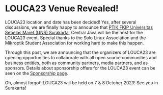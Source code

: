 # LOUCA23 Venue Revealed!

LOUCA23 location and date has been decided! Yes, after several discussions, we are finally happy to announce that [PTIK FKIP Universitas Sebelas Maret (UNS) Surakarta](https://ptik.fkip.uns.ac.id/), Central Java will be the host for the LOUCA23 event. Special thanks to the Solo Linux Association and the Mikroptik Student Association for working hard to make this happen.

Through this post, we are announcing that the organizers of LOUCA23 are opening opportunities to collaborate with all open source communities and business entities, both as community partners, media partners, and as sponsors. Details about sponsorship offers for the LOUCA23 event can be seen on the [Sponsorship page](/sponsorship).

Oh, almost forgot! LOUCA23 will be held on 7 & 8 October 2023! See you in Surakarta!
